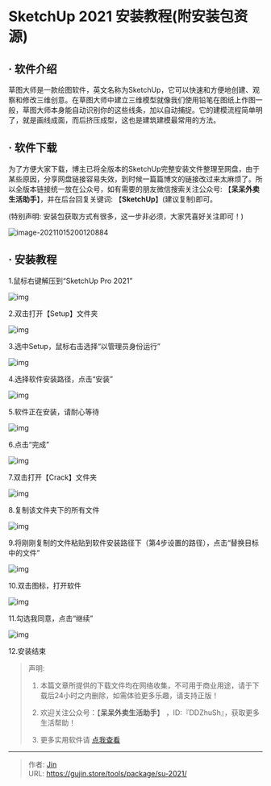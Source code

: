 # SketchUp 2021 安装教程(附安装包资源)


## · 软件介绍
草图大师是一款绘图软件，英文名称为SketchUp，它可以快速和方便地创建、观察和修改三维创意。在草图大师中建立三维模型就像我们使用铅笔在图纸上作图一般，草图大师本身能自动识别你的这些线条，加以自动捕捉。它的建模流程简单明了，就是画线成面，而后挤压成型，这也是建筑建模最常用的方法。


## · 软件下载
为了方便大家下载，博主已将全版本的SketchUp完整安装文件整理至网盘，由于某些原因，分享网盘链接容易失效，到时候一篇篇博文的链接改过来太麻烦了。所以全版本链接统一放在公众号，如有需要的朋友微信搜索关注公众号: 【**呆呆外卖生活助手**】，并在后台回复关键词: 【**SketchUp**】(建议复制)即可。

(特别声明: 安装包获取方式有很多，这一步非必须，大家凭喜好关注即可！)

![image-20211015200120884](https://img.gujin.store/img/image-20211015200120884.png)

## · 安装教程

1.鼠标右键解压到“SketchUp Pro 2021”

![img](https://img.gujin.store/img/v2-184f908fa91cf8ff11801cd2b786ce15_720w.png)

2.双击打开【Setup】文件夹

![img](https://img.gujin.store/img/v2-f3281cfbd37ae10071789f7bdd2b3bdf_720w.png)

3.选中Setup，鼠标右击选择“以管理员身份运行”

![img](https://img.gujin.store/img/v2-fba05e299c708e6fdc56af817be30427_720w.png)

4.选择软件安装路径，点击“安装”

![img](https://img.gujin.store/img/v2-66b872d103b7164640571d6f64a4b92c_720w.png)

5.软件正在安装，请耐心等待

![img](https://img.gujin.store/img/v2-c4a15cdba51ec76f151e7c33629372f3_720w.png)

6.点击“完成”

![img](https://img.gujin.store/img/v2-f9fd8124d6b9e917b836c939a69cc49b_720w.png)

7.双击打开【Crack】文件夹

![img](https://img.gujin.store/img/v2-323c88d0e4b072452b2901c12bfd2846_720w.png)

8.复制该文件夹下的所有文件

![img](https://img.gujin.store/img/v2-5363cf8834a983601f62a33d10dbec5d_720w.png)

9.将刚刚复制的文件粘贴到软件安装路径下（第4步设置的路径），点击“替换目标中的文件”

![img](https://img.gujin.store/img/v2-73a112672d74c3712d39ea58a38f9b07_720w.png)

10.双击图标，打开软件

![img](https://img.gujin.store/img/v2-7d39e20783e25ceaff3c0301f535bc34_720w.png)

11.勾选我同意，点击“继续”

![img](https://img.gujin.store/img/v2-016b0ee0ff990f908e243fbe51e39840_720w.png)

12.安装结束




> 声明: 
>
> 1. 本篇文章所提供的下载文件均在网络收集，不可用于商业用途，请于下载后24小时之内删除，如需体验更多乐趣，请支持正版！
>
> 2. 欢迎关注公众号：【**呆呆外卖生活助手**】 ，ID:『DDZhuSh』，获取更多生活帮助！
>
> 3. 更多实用软件请  [点我查看](/tools)

---

> 作者: [Jin](https://img.gujin.store/img/favicon.ico)  
> URL: https://gujin.store/tools/package/su-2021/  

